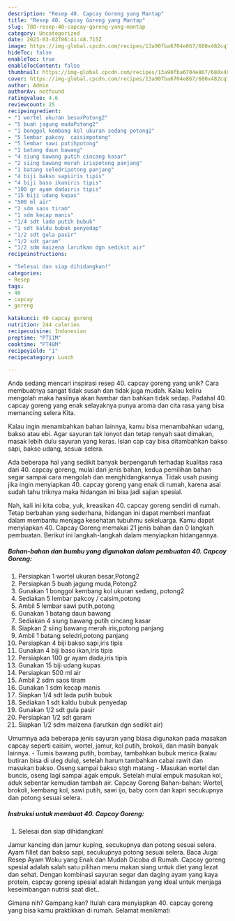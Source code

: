 ```yaml
---
description: "Resep 40. Capcay Goreng yang Mantap"
title: "Resep 40. Capcay Goreng yang Mantap"
slug: 780-resep-40-capcay-goreng-yang-mantap
category: Uncategorized
date: 2023-03-02T06:41:48.715Z
image: https://img-global.cpcdn.com/recipes/13a90fba6704e867/680x482cq70/40-capcay-goreng-foto-resep-utama.jpg
hideToc: false
enableToc: true
enableTocContent: false
thumbnail: https://img-global.cpcdn.com/recipes/13a90fba6704e867/680x482cq70/40-capcay-goreng-foto-resep-utama.jpg
cover: https://img-global.cpcdn.com/recipes/13a90fba6704e867/680x482cq70/40-capcay-goreng-foto-resep-utama.jpg
author: Admin
authorAv: notfound
ratingvalue: 4.6
reviewcount: 25
recipeingredient:
- "1 wortel ukuran besarPotong2"
- "5 buah jagung mudaPotong2"
- "1 bonggol kembang kol ukuran sedang potong2"
- "5 lembar pakcoy  caisimpotong"
- "5 lembar sawi putihpotong"
- "1 batang daun bawang"
- "4 siung bawang putih cincang kasar"
- "2 siing bawang merah irispotong panjang"
- "1 batang seledripotong panjang"
- "4 biji bakso sapiiris tipis"
- "4 biji baso ikaniris tipis"
- "100 gr ayam dadairis tipis"
- "15 biji udang kupas"
- "500 ml air"
- "2 sdm saos tiram"
- "1 sdm kecap manis"
- "1/4 sdt lada putih bubuk"
- "1 sdt kaldu bubuk penyedap"
- "1/2 sdt gula pasir"
- "1/2 sdt garam"
- "1/2 sdm maizena larutkan dgn sedikit air"
recipeinstructions:

- "Selesai dan siap dihidangkan!"
categories:
- Resep
tags:
- 40
- capcay
- goreng

katakunci: 40 capcay goreng 
nutrition: 244 calories
recipecuisine: Indonesian
preptime: "PT11M"
cooktime: "PT48M"
recipeyield: "1"
recipecategory: Lunch

---
```





Anda sedang mencari inspirasi resep 40. capcay goreng yang unik? Cara membuatnya sangat tidak susah dan tidak juga mudah. Kalau keliru mengolah maka hasilnya akan hambar dan bahkan tidak sedap. Padahal 40. capcay goreng yang enak selayaknya punya aroma dan cita rasa yang bisa memancing selera Kita.





Kalau ingin menambahkan bahan lainnya, kamu bisa menambahkan udang, bakso atau ebi. Agar sayuran tak lonyot dan tetap renyah saat dimakan, masak lebih dulu sayuran yang keras. Isian cap cay bisa ditambahkan bakso sapi, bakso udang, sesuai selera.

Ada beberapa hal yang sedikit banyak berpengaruh terhadap kualitas rasa dari 40. capcay goreng, mulai dari jenis bahan, kedua pemilihan bahan segar sampai cara mengolah dan menghidangkannya. Tidak usah pusing jika ingin menyiapkan 40. capcay goreng yang enak di rumah, karena asal sudah tahu triknya maka hidangan ini bisa jadi sajian spesial.






Nah, kali ini kita coba, yuk, kreasikan 40. capcay goreng sendiri di rumah. Tetap berbahan yang sederhana, hidangan ini dapat memberi manfaat dalam membantu menjaga kesehatan tubuhmu sekeluarga. Kamu dapat menyiapkan 40. Capcay Goreng memakai 21 jenis bahan dan 0 langkah pembuatan. Berikut ini langkah-langkah dalam menyiapkan hidangannya.

<!--inarticleads1-->

##### Bahan-bahan dan bumbu yang digunakan dalam pembuatan 40. Capcay Goreng:

1. Persiapkan 1 wortel ukuran besar,Potong2
1. Persiapkan 5 buah jagung muda,Potong2
1. Gunakan 1 bonggol kembang kol ukuran sedang, potong2
1. Sediakan 5 lembar pakcoy / caisim,potong
1. Ambil 5 lembar sawi putih,potong
1. Gunakan 1 batang daun bawang
1. Sediakan 4 siung bawang putih cincang kasar
1. Siapkan 2 siing bawang merah iris,potong panjang
1. Ambil 1 batang seledri,potong panjang
1. Persiapkan 4 biji bakso sapi,iris tipis
1. Gunakan 4 biji baso ikan,iris tipis
1. Persiapkan 100 gr ayam dada,iris tipis
1. Gunakan 15 biji udang kupas
1. Persiapkan 500 ml air
1. Ambil 2 sdm saos tiram
1. Gunakan 1 sdm kecap manis
1. Siapkan 1/4 sdt lada putih bubuk
1. Sediakan 1 sdt kaldu bubuk penyedap
1. Gunakan 1/2 sdt gula pasir
1. Persiapkan 1/2 sdt garam
1. Siapkan 1/2 sdm maizena (larutkan dgn sedikit air)


Umumnya ada beberapa jenis sayuran yang biasa digunakan pada masakan capcay seperti caisim, wortel, jamur, kol putih, brokoli, dan masih banyak lainnya. - Tumis bawang putih, bombay, tambahkan bubuk merica (kalau butiran bisa di uleg dulu), setelah harum tambahkan cabai rawit dan masukan bakso. Oseng sampai bakso stgh matang - Masukan wortel dan buncis, oseng lagi sampai agak empuk. Setelah mulai empuk masukan kol, aduk sebentar kemudian tambah air. Capcay Goreng Bahan-bahan: Wortel, brokoli, kembang kol, sawi putih, sawi ijo, baby corn dan kapri secukupnya dan potong sesuai selera. 

<!--inarticleads2-->

##### Instruksi untuk membuat 40. Capcay Goreng:


1. Selesai dan siap dihidangkan!

Jamur kancing dan jamur kuping, secukupnya dan potong sesuai selera. Ayam fillet dan bakso sapi, secukupnya potong sesuai selera. Baca Juga: Resep Ayam Woku yang Enak dan Mudah Dicoba di Rumah. Capcay goreng spesial adalah salah satu pilihan menu makan siang untuk diet yang lezat dan sehat. Dengan kombinasi sayuran segar dan daging ayam yang kaya protein, capcay goreng spesial adalah hidangan yang ideal untuk menjaga keseimbangan nutrisi saat diet.. 

Gimana nih? Gampang kan? Itulah cara menyiapkan 40. capcay goreng yang bisa kamu praktikkan di rumah. Selamat menikmati

